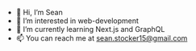 - 👋 Hi, I’m Sean
- 👀 I’m interested in web-development
- 🌱 I’m currently learning Next.js and GraphQL
- 📫 You can reach me at sean.stocker15@gmail.com

<!---
sean-s14/sean-s14 is a ✨ special ✨ repository because its `README.md` (this file) appears on your GitHub profile.
You can click the Preview link to take a look at your changes.
--->
